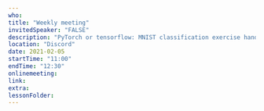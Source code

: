 ```yaml
---
who: 
title: "Weekly meeting"
invitedSpeaker: "FALSE"
description: "PyTorch or tensorflow: MNIST classification exercise hands-on"
location: "Discord"
date: 2021-02-05
startTime: "11:00"
endTime: "12:30"
onlinemeeting: 
link: 
extra: 
lessonFolder: 
---
```

